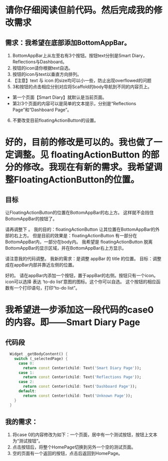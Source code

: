 # 请你仔细阅读但前代码。然后完成我的修改需求

## 需求：我希望在底部添加BottomAppBar。

1. BottomAppBar上从左至右有3个按钮。按钮text分别是Smart Diary，Reflections与Dashboard。
2. 按钮的icon请你根据text自选。
3. 按钮的icon与text以垂直方向排列。
4. 【注意】text 与 icon 的size均可以小一些，防止出现overflowed的问题
5. 3和按钮的点击相应分别对应将Scaffold的body导航到不同的内容页上。
  - 第一个页面【Smart Diary】就默认是当前页面。
  - 第2/3个页面的内容可以是简单的文本提示，分别是“Reflections Page”和“Dashboard Page”。
6. 不要改变目前floatingActionButton的设置。



# 好的，目前的修改是可以的。我也做了一定调整。见 floatingActionButton 的部分的修改。我现在有新的需求。我希望调整FloatingActionButton的位置。

## 目标
让FloatingActionButton的位置在BottomAppBar的右上方。
这样就不会挡住BottomAppBar的按钮了。


请再调整下 。
我的目的：floatingActionButton 让其位置在BottomAppBar的外部的右上方。
但是目前的效果是：floatingActionButton 有一部分在 BottomAppBar内，一部分在body内。
我希望是 floatingActionButton 脱离 BottomAppBar的显示区域，并在BottomAppBar右上方显示。



请注意我的代码调整。
我新的需求：是调整 appBar 的 title 的位置。
目标：调整成在appBar内部并靠近左侧的位置。


好的。
请在appBar内添加一个按钮，置于appBar的右侧。按钮只有一个icon。
icon可以选择 表达 ‘to-do list’意图的图标。这个你可以自选。
这个按钮的相应函数有一个打印语句，打印“to-do list”。


# 我希望进一步添加这一段代码的case0 的内容。即——Smart Diary Page

## 代码段
```dart
  Widget _getBodyContent() {
    switch (_selectedPage) {
      case 0:
        return const Center(child: Text('Smart Diary Page'));
      case 1:
        return const Center(child: Text('Reflections Page'));
      case 2:
        return const Center(child: Text('Dashboard Page'));
      default:
        return const Center(child: Text('Unknown Page'));
    }
  }
```

## 我的需求：
1. 将case 0的内容修改为如下：一个页面，居中有一个测试按钮，按钮上文本为“测试按钮”。
2. 点击按钮后，将整个HomePage切换到另外一个空的测试页面。
3. 空的页面有一个返回的按钮，点击后返回到HomePage。